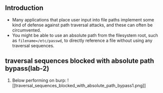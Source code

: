 ## Introduction
- Many applications that place user input into file paths implement some kind of defense against path traversal attacks, and these can often be circumvented.
- You might be able to use an absolute path from the filesystem root, such as `filename=/etc/passwd`, to directly reference a file without using any traversal sequences.

## traversal sequences blocked with absolute path bypass(lab-2)
1. Below performing on burp:
![[traversal_sequences_blocked_with_absolute_path_bypass1.png]]